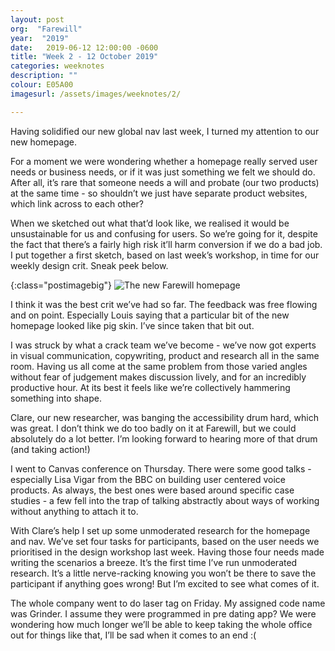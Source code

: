 ```yaml
---
layout: post
org:  "Farewill"
year:  "2019"
date:   2019-06-12 12:00:00 -0600
title: "Week 2 - 12 October 2019"
categories: weeknotes
description: ""
colour: E05A00
imagesurl: /assets/images/weeknotes/2/

---
```



Having solidified our new global nav last week, I turned my attention to our new homepage. 

For a moment we were wondering whether a homepage really served user needs or business needs, or if it was just something we felt we should do. After all, it’s rare that someone needs a will and probate (our two products) at the same time - so shouldn’t we just have separate product websites, which link across to each other?

When we sketched out what that’d look like, we realised it would be unsustainable for us and confusing for users. So we’re going for it, despite the fact that there’s a fairly high risk it’ll harm conversion if we do a bad job. I put together a first sketch, based on last week’s workshop, in time for our weekly design crit. Sneak peek below. 

{:class="postimagebig"}
<img src="{{page.imagesurl}}farewill-new.png"
  alt="The new Farewill homepage">

I think it was the best crit we’ve had so far. The feedback was free flowing and on point. Especially Louis saying that a particular bit of the new homepage looked like pig skin. I’ve since taken that bit out. 

I was struck by what a crack team we’ve become - we’ve now got experts in visual communication, copywriting, product and research all in the same room. Having us all come at the same problem from those varied angles without fear of judgement makes discussion lively, and for an incredibly productive hour. At its best it feels like we’re collectively hammering something into shape. 

Clare, our new researcher, was banging the accessibility drum hard, which was great. I don’t think we do too badly on it at Farewill, but we could absolutely do a lot better. I’m looking forward to hearing more of that drum (and taking action!)

I went to Canvas conference on Thursday. There were some good talks - especially Lisa Vigar from the BBC on building user centered voice products. As always, the best ones were based around specific case studies - a few fell into the trap of talking abstractly about ways of working without anything to attach it to. 

With Clare’s help I set up some unmoderated research for the homepage and nav. We’ve set four tasks for participants, based on the user needs we prioritised in the design workshop last week. Having those four needs made writing the scenarios a breeze. It’s the first time I’ve run unmoderated research. It’s a little nerve-racking knowing you won’t be there to save the participant if anything goes wrong! But I’m excited to see what comes of it. 

The whole company went to do laser tag on Friday. My assigned code name was Grinder. I assume they were programmed in pre dating app? We were wondering how much longer we’ll be able to keep taking the whole office out for things like that, I’ll be sad when it comes to an end :( 
